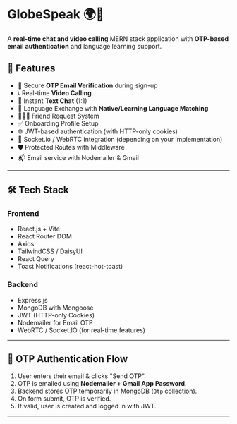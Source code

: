 # GlobeSpeak 🌍💬

A **real-time chat and video calling** MERN stack application with **OTP-based email authentication** and language learning support.

## 🚀 Features

- 🔐 Secure **OTP Email Verification** during sign-up
- 📞 Real-time **Video Calling**
- 💬 Instant **Text Chat** (1:1)
- 🧠 Language Exchange with **Native/Learning Language Matching**
- 🧑‍🤝‍🧑 Friend Request System
- ✅ Onboarding Profile Setup
- 🌐 JWT-based authentication (with HTTP-only cookies)
- 📡 Socket.io / WebRTC integration (depending on your implementation)
- 🛡️ Protected Routes with Middleware
- 📬 Email service with Nodemailer & Gmail
---

## 🛠️ Tech Stack

### Frontend
- React.js + Vite
- React Router DOM
- Axios
- TailwindCSS / DaisyUI
- React Query
- Toast Notifications (react-hot-toast)

### Backend
- Express.js
- MongoDB with Mongoose
- JWT (HTTP-only Cookies)
- Nodemailer for Email OTP
- WebRTC / Socket.IO (for real-time features)

---

## 🔐 OTP Authentication Flow

1. User enters their email & clicks "Send OTP".
2. OTP is emailed using **Nodemailer + Gmail App Password**.
3. Backend stores OTP temporarily in MongoDB (`Otp` collection).
4. On form submit, OTP is verified.
5. If valid, user is created and logged in with JWT.

---
